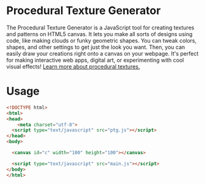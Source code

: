 # Procedural Texture Generator
The Procedural Texture Generator is a JavaScript tool for creating textures and patterns on HTML5 canvas. It lets you make all sorts of designs using code, like making clouds or funky geometric shapes. You can tweak colors, shapes, and other settings to get just the look you want. Then, you can easily draw your creations right onto a canvas on your webpage. It's perfect for making interactive web apps, digital art, or experimenting with cool visual effects!
[Learn more about procedural textures.](https://andrasweb.com/blog/graphic-design/procedural-textures-adding-depth-and-realism-to-your-designs/)
# Usage

```html
<!DOCTYPE html>
<html>
<head>
	<meta charset="utf-8">
  <script type="text/javascript" src="ptg.js"></script>
</head>
<body>

  <canvas id="c" width="100" height="100"></canvas>

  <script type="text/javascript" src="main.js"></script>
</body>
</html>
```
